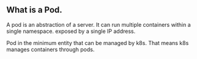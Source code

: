 ## What is a Pod.

A pod is an abstraction of a server.
It can run multiple containers within a single namespace. exposed by a single IP address.

Pod in the minimum entity that can be managed by k8s. That means k8s manages containers through pods.
